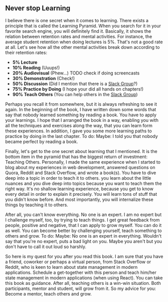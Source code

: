 ## Never stop Learning

I believe there is one secret when it comes to learning. There exists a principle that is called the Learning Pyramid. When you search for it in your favorite search engine, you will definitely find it. Basically, it shows the relation between retention rates and mental activities. For instance, the average student retention when doing lectures is 5%. That's not a good rate at all. Let's see how all the other mental activities break down according to their retention rates:

* **5% Lecture**
* **10% Reading** (Uuups!)
* **20% Audiovisual** (Phew...) TODO check if doing screencasts
* **30% Demonstration** (Check!)
* **50% Discussion** (Did I mention that there is a [Slack Group](https://slack-the-road-to-learn-react.wieruch.com/)?)
* **75% Practice by Doing** (I hope your did all hands on chapters!)
* **90% Teach Others** (You can help others in the [Slack Group](https://slack-the-road-to-learn-react.wieruch.com/))

Perhaps you recall it from somewhere, but it is always refreshing to see it again. In the beginning of the book, I have written down some words that say that nobody learned something by reading a book. You have to apply your learnings. I hope that I arranged the book in a way, enabling you with all the techniques and exercises along the way, that you can learn form these experiences. In addition, I gave you some more learning paths to practice by doing in the last chapter. To do: Maybe: I told you that nobody became perfect by reading a book.

Finally, let's get to the one secret about learning that I mentioned. It is the bottom item in the pyramid that has the biggest return of investment: Teaching Others. Personally, I made the same experience when I started to blog about my experiences in web development, answered questions on Quora, Reddit and Stack Overflow, and wrote a book(s). You have to dive deep into a topic in order to teach it to others. you learn about the little nuances and you dive deep into topics because you want to teach them the right way. It's no shallow learning experience, because you get to know every detail in order to explain it precisely. You will learn tons of stuff that you didn't know before. And most importantly, you will internalize these things by teaching it to others.

After all, you can't know everything. No one is an expert. I am no expert but I challenge myself, too, by trying to teach things. I get great feedback from people, positive and negative, that I can apply to grow myself. You can do it as well. You can become better by challenging yourself, teach something to others and grow. To do: Maybe: No one is an expert in everything.      Wouldn't say that you're no expert, puts a bad light on you. Maybe you aren't but you don't have to call it out loud so harshly. 

So here is my quest for you after you read this book. I am sure that you have a friend, coworker or perhaps a virtual person, from Stack Overflow or Reddit, who is keen to learn about state management in modern applications. Schedule a get-together with this person and teach him/her state management in modern applications (when using React). You can take this book as guidance. After all, teaching others is a win-win situation. Both participants, mentor and student, will grow from it. So my advice for you: Become a mentor, teach others and grow.
